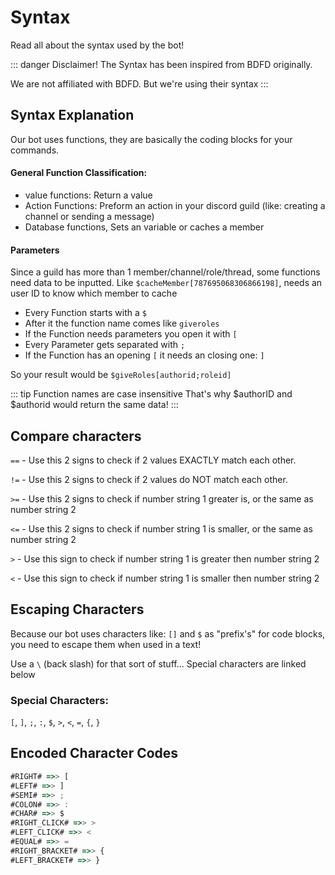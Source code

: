 # Syntax
Read all about the syntax used by the bot!

::: danger Disclaimer!
The Syntax has been inspired from BDFD originally.

We are not affiliated with BDFD. But we're using their syntax
:::

## Syntax Explanation
Our bot uses functions, they are basically the coding blocks for your commands.

#### General Function Classification:
* value functions: Return a value
* Action Functions: Preform an action in your discord guild (like: creating a channel or sending a message)
* Database functions, Sets an variable or caches a member

#### Parameters
Since a guild has more than 1 member/channel/role/thread, some functions need data to be inputted. Like `$cacheMember[787695068306866198]`, needs an user ID to know which member to cache

* Every Function starts with a `$`
* After it the function name comes like `giveroles`
* If the Function needs parameters you open it with `[`
* Every Parameter gets separated with `;` 
* If the Function has an opening `[` it needs an closing one: `]`

So your result would be `$giveRoles[authorid;roleid]`

::: tip Function names are case insensitive
That's why $authorID and $authorid would return the same data!
:::

## Compare characters
`==` - Use this 2 signs to check if 2 values EXACTLY match each other.

`!=` - Use this 2 signs to check if 2 values do NOT match each other.

`>=` - Use this 2 signs to check if number string 1 greater is, or the same as number string 2

`<=` - Use this 2 signs to check if number string 1 is smaller, or the same as number string 2

`>` - Use this sign to check if number string 1 is greater then number string 2

`<` - Use this sign to check if number string 1 is smaller then number string 2


## Escaping Characters
Because our bot uses characters like: `[]` and `$` as "prefix's" for code blocks, you need to escape them when used in a text! 

Use a `\` (back slash) for that sort of stuff... Special characters are linked below

### Special Characters:
`[`, `]`, `;`, `:`, `$`, `>`, `<`, `=`, `{`, `}`


## Encoded Character Codes
```js
#RIGHT# =>> [
#LEFT# =>> ]
#SEMI# =>> ;
#COLON# =>> :
#CHAR# =>> $
#RIGHT_CLICK# =>> >
#LEFT_CLICK# =>> <
#EQUAL# =>> =
#RIGHT_BRACKET# =>> {
#LEFT_BRACKET# =>> }
```